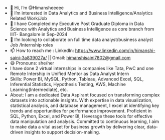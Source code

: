 - 👋 Hi, I’m @Himansheeeee
- 👀 I’m interested in Data Analytics and Business Intelligence/Analytics Related Work/Job
- 🌱 I have Completed my Executive Post Graduate Diploma in Data Science with Analytics and Business Intelligence as core branch from IIIT- Bangalore in Sep-2024
- 💞️ I’m looking to collaborate on full time data analyst/business analyst Job /Internship roles
- 📫 How to reach me :
LinkedIn: https://www.linkedin.com/in/himanshi-saini-3a839027a/
 || Gmail: himanshisaini7802@gmail.com
- 😄 Pronouns: she/her
- I have done 2 virtual internships in companies like Tata, PwC and one Remote Intership in Unified Mentor as Data Analyst Intern
- Skills: Power BI, MySQL, Python, Tableau, Advanced Excel, SQL, Inferential Statistics, Hypothesis Testing, AWS, Machine Learning(Intermediate), etc.
- About: I am a dedicated Data Aspirant focused on transforming complex datasets into actionable insights.
  With expertise in data visualization, statistical analysis, and database management, I excel at identifying key trends and opportunities for performance improvement.
  Proficient in SQL, Python, Excel, and Power BI, I leverage these tools for effective data manipulation and analysis. Committed to continuous learning, I aim to make data a vital asset
  for business growth by delivering clear, data-driven insights to support decision-making.

<!---
Himansheeeee/Himansheeeee is a ✨ special ✨ repository because its `README.md` (this file) appears on your GitHub profile.
You can click the Preview link to take a look at your changes.
--->
